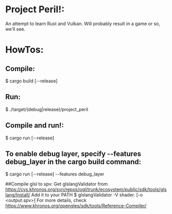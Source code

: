 Project Peril!:
===============

An attempt to learn Rust and Vulkan.
Will probably result in a game or so, we'll see.

HowTos:
=======

## Compile:
$ cargo build [--release]

## Run:
$ ./target/(debug|release)/project\_peril

## Compile and run!:
$ cargo run [--release]

## To enable debug layer, specify --features debug\_layer in the cargo build command:
$ cargo run [--release] --features debug\_layer

##Compile glsl to spv:
Get glslangValidator from https://cvs.khronos.org/svn/repos/ogl/trunk/ecosystem/public/sdk/tools/glslang/Install/
Add it to your PATH
$ glslangValidator -V shader.<stage> [-o <output.spv>]
For more details, check https://www.khronos.org/opengles/sdk/tools/Reference-Compiler/
